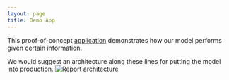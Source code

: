 ```yaml
---
layout: page
title: Demo App
---
```


This proof-of-concept [application](../../data_recording_app.html) demonstrates how our model performs given certain information.

We would suggest an architecture along these lines for putting the model into production. ![Report architecture](../../assets/web_app_architecture.png)